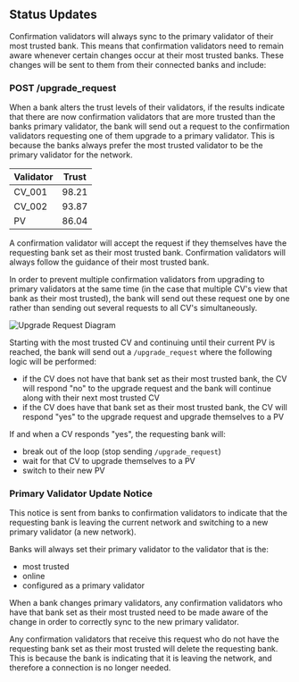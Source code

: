 ## Status Updates

Confirmation validators will always sync to the primary validator of their most trusted bank. This means that 
confirmation validators need to remain aware whenever certain changes occur at their most trusted banks. These changes 
will be sent to them from their connected banks and include:

### POST /upgrade_request

When a bank alters the trust levels of their validators, if the results indicate that there are now confirmation 
validators that are more trusted than the banks primary validator, the bank will send out a request to the confirmation 
validators requesting one of them upgrade to a primary validator. This is because the banks always prefer the most 
trusted validator to be the primary validator for the network.

| Validator| Trust |
| -------- | ----- |
| CV_001   | 98.21 |
| CV_002   | 93.87 |
| PV       | 86.04 |

A confirmation validator will accept the request if they themselves have the requesting bank set as their most trusted 
bank. Confirmation validators will always follow the guidance of their most trusted bank.

In order to prevent multiple confirmation validators from upgrading to primary validators at the same time (in the case 
that multiple CV's view that bank as their most trusted), the bank will send out these request one by one rather than 
sending out several requests to all CV's simultaneously.

![Upgrade Request Diagram](https://theleapchain.com/static/media/PrimaryValidatorUpgradeRequest.dd29e23e.png)

Starting with the most trusted CV and continuing until their current PV is reached, the bank will send out a 
`/upgrade_request` where the following logic will be performed:

- if the CV does not have that bank set as their most trusted bank, the CV will respond "no" to the upgrade request and 
the bank will continue along with their next most trusted CV
- if the CV does have that bank set as their most trusted bank, the CV will respond "yes" to the upgrade request and 
upgrade themselves to a PV

If and when a CV responds "yes", the requesting bank will:

- break out of the loop (stop sending `/upgrade_request`)
- wait for that CV to upgrade themselves to a PV
- switch to their new PV

### Primary Validator Update Notice

This notice is sent from banks to confirmation validators to indicate that the requesting bank is leaving the current 
network and switching to a new primary validator (a new network).

Banks will always set their primary validator to the validator that is the:

- most trusted
- online
- configured as a primary validator

When a bank changes primary validators, any confirmation validators who have that bank set as their most trusted need 
to be made aware of the change in order to correctly sync to the new primary validator.

Any confirmation validators that receive this request who do not have the requesting bank set as their most trusted 
will delete the requesting bank. This is because the bank is indicating that it is leaving the network, and therefore a 
connection is no longer needed.